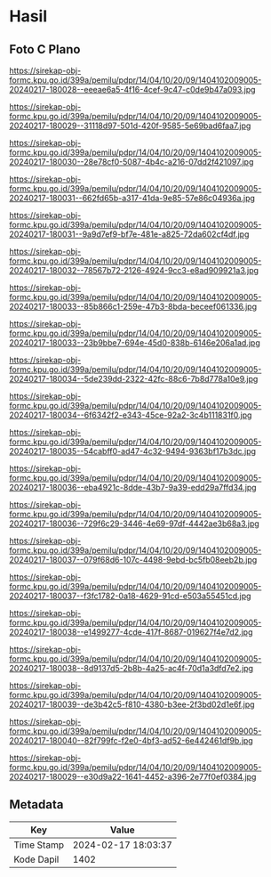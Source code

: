 # Hasil

## Foto C Plano

https://sirekap-obj-formc.kpu.go.id/399a/pemilu/pdpr/14/04/10/20/09/1404102009005-20240217-180028--eeeae6a5-4f16-4cef-9c47-c0de9b47a093.jpg

https://sirekap-obj-formc.kpu.go.id/399a/pemilu/pdpr/14/04/10/20/09/1404102009005-20240217-180029--31118d97-501d-420f-9585-5e69bad6faa7.jpg

https://sirekap-obj-formc.kpu.go.id/399a/pemilu/pdpr/14/04/10/20/09/1404102009005-20240217-180030--28e78cf0-5087-4b4c-a216-07dd2f421097.jpg

https://sirekap-obj-formc.kpu.go.id/399a/pemilu/pdpr/14/04/10/20/09/1404102009005-20240217-180031--662fd65b-a317-41da-9e85-57e86c04936a.jpg

https://sirekap-obj-formc.kpu.go.id/399a/pemilu/pdpr/14/04/10/20/09/1404102009005-20240217-180031--9a9d7ef9-bf7e-481e-a825-72da602cf4df.jpg

https://sirekap-obj-formc.kpu.go.id/399a/pemilu/pdpr/14/04/10/20/09/1404102009005-20240217-180032--78567b72-2126-4924-9cc3-e8ad909921a3.jpg

https://sirekap-obj-formc.kpu.go.id/399a/pemilu/pdpr/14/04/10/20/09/1404102009005-20240217-180033--85b866c1-259e-47b3-8bda-beceef061336.jpg

https://sirekap-obj-formc.kpu.go.id/399a/pemilu/pdpr/14/04/10/20/09/1404102009005-20240217-180033--23b9bbe7-694e-45d0-838b-6146e206a1ad.jpg

https://sirekap-obj-formc.kpu.go.id/399a/pemilu/pdpr/14/04/10/20/09/1404102009005-20240217-180034--5de239dd-2322-42fc-88c6-7b8d778a10e9.jpg

https://sirekap-obj-formc.kpu.go.id/399a/pemilu/pdpr/14/04/10/20/09/1404102009005-20240217-180034--6f6342f2-e343-45ce-92a2-3c4b111831f0.jpg

https://sirekap-obj-formc.kpu.go.id/399a/pemilu/pdpr/14/04/10/20/09/1404102009005-20240217-180035--54cabff0-ad47-4c32-9494-9363bf17b3dc.jpg

https://sirekap-obj-formc.kpu.go.id/399a/pemilu/pdpr/14/04/10/20/09/1404102009005-20240217-180036--eba4921c-8dde-43b7-9a39-edd29a7ffd34.jpg

https://sirekap-obj-formc.kpu.go.id/399a/pemilu/pdpr/14/04/10/20/09/1404102009005-20240217-180036--729f6c29-3446-4e69-97df-4442ae3b68a3.jpg

https://sirekap-obj-formc.kpu.go.id/399a/pemilu/pdpr/14/04/10/20/09/1404102009005-20240217-180037--079f68d6-107c-4498-9ebd-bc5fb08eeb2b.jpg

https://sirekap-obj-formc.kpu.go.id/399a/pemilu/pdpr/14/04/10/20/09/1404102009005-20240217-180037--f3fc1782-0a18-4629-91cd-e503a55451cd.jpg

https://sirekap-obj-formc.kpu.go.id/399a/pemilu/pdpr/14/04/10/20/09/1404102009005-20240217-180038--e1499277-4cde-417f-8687-019627f4e7d2.jpg

https://sirekap-obj-formc.kpu.go.id/399a/pemilu/pdpr/14/04/10/20/09/1404102009005-20240217-180038--8d9137d5-2b8b-4a25-ac4f-70d1a3dfd7e2.jpg

https://sirekap-obj-formc.kpu.go.id/399a/pemilu/pdpr/14/04/10/20/09/1404102009005-20240217-180039--de3b42c5-f810-4380-b3ee-2f3bd02d1e6f.jpg

https://sirekap-obj-formc.kpu.go.id/399a/pemilu/pdpr/14/04/10/20/09/1404102009005-20240217-180040--82f799fc-f2e0-4bf3-ad52-6e442461df9b.jpg

https://sirekap-obj-formc.kpu.go.id/399a/pemilu/pdpr/14/04/10/20/09/1404102009005-20240217-180029--e30d9a22-1641-4452-a396-2e77f0ef0384.jpg


## Metadata

| Key        | Value               |
| ---------- | ------------------- |
| Time Stamp | 2024-02-17 18:03:37 |
| Kode Dapil | 1402                |



